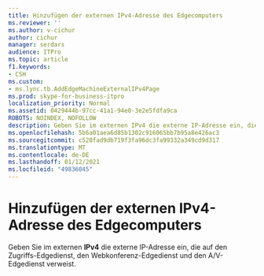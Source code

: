 ```yaml
---
title: Hinzufügen der externen IPv4-Adresse des Edgecomputers
ms.reviewer: ''
ms.author: v-cichur
author: cichur
manager: serdars
audience: ITPro
ms.topic: article
f1.keywords:
- CSH
ms.custom:
- ms.lync.tb.AddEdgeMachineExternalIPv4Page
ms.prod: skype-for-business-itpro
localization_priority: Normal
ms.assetid: 0429444b-97cc-41a1-94e0-3e2e5fdfa9ca
ROBOTS: NOINDEX, NOFOLLOW
description: Geben Sie im externen IPv4 die externe IP-Adresse ein, die auf den Zugriffs-Edgedienst, den Webkonferenz-Edgedienst und den A/V-Edgedienst verweist.
ms.openlocfilehash: 5b6a01aea6d85b1302c916065bb7b95a8e426ac3
ms.sourcegitcommit: c528fad9db719f3fa96dc3fa99332a349cd9d317
ms.translationtype: MT
ms.contentlocale: de-DE
ms.lasthandoff: 01/12/2021
ms.locfileid: "49836045"
---
```

# <a name="add-edge-machine-external-ipv4"></a>Hinzufügen der externen IPv4-Adresse des Edgecomputers
 
Geben Sie im externen **IPv4** die externe IP-Adresse ein, die auf den Zugriffs-Edgedienst, den Webkonferenz-Edgedienst und den A/V-Edgedienst verweist.
  

